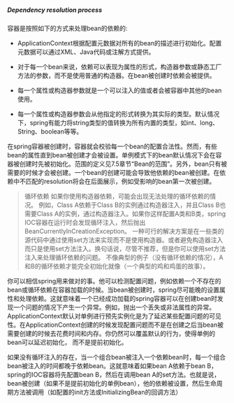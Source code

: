 ##### Dependency resolution process

容器是按照如下的方式来处理bean的依赖的:

- ApplicationContext根据配置元数据对所有的bean的描述进行初始化。配置元数据可以通过XML、Java代码或注解方式提供。

- 对于每一个bean来说，依赖可以表现为属性的形式，构造器参数或静态工厂方法的参数，而不是使用普通的构造器。在bean被创建时依赖会被提供。

- 每一个属性或构造器参数就是一个可以注入的值或者会被容器中其他的bean使用。

- 每一个属性或构造器参数会从他指定的形式转换为其实际的类型。默认情况下，spring有能力将string类型的值转换为所有内置的类型，如int、long、String、boolean等等。

在spring容器被创建时，容器就会校验每一个bean的配置合法性。然而，有些bean的属性直到bean被创建才会被设置。单例模式下的bean默认情况下会在容器被创建时先被初始化。范围的定义见7.5章节“Bean的范围”。另外，bean只有被需要的时候才会被创建。一个bean的创建可能会导致他依赖的bean被创建。在依赖中不匹配的resolution将会在后面展示，例如受影响的bean第一次被创建。

>循环依赖
>如果你使用构造器依赖，可能会出现无法处理的循环依赖的情况。
>例如，Class A依赖于Class B的实例通过构造器注入，并且Class B也需要Class A的实例，通过构造器注入。如果你这样配置A类和B类，spring IOC容器在运行时会发现循环注入，然后抛出BeanCurrentlyInCreationException。
>一种可行的解决方案是在一些类的源代码中通过使用set方法来实现而不是使用构造器。或者避免构造器注入而只是使用set方法注入。换句话说，尽管不推荐，但是你可以使用set方法注入来处理循环依赖的问题。
>不像典型的例子（没有循环依赖的情况），A和B的循环依赖才能完全初始化就像（一个典型的鸡和鸡蛋的故事）。

你可以相信spring用来做对的事。他可以检测配置问题，例如依赖一个不存在的bean或循环依赖在容器加载的时候。当bean被创建时，spring尽可能晚的设置属性和处理依赖。这就意味着一个已经成功加载的spring容器可以在创建bean时发现一个问题的情况下产生一个异常。例如，抛出一个丢失或非法属性的异常。ApplicationContext默认对单例进行预先实例化是为了延迟某些配置问题的可见性。在ApplicationContext创建的时候发现配置问题而不是在创建之后当bean被需要创建的时候去花费时间和内存。你仍然可以覆盖默认的行为，使得单例的bean可以延迟初始化， 而不是提前初始化。

如果没有循环注入的存在，当一个组合bean被注入一个依赖bean时，每一个组合bean被注入的时间都晚于依赖bean。这就意味着如果bean A依赖于bean B，spring的IOC容器将先配置bean B，然后在调用bean A的set方法。也就是说，bean被创建（如果不是提前初始化的单例bean），他的依赖被设置，然后生命周期方法被调用（如配置的init方法或InitializingBean的回调方法）